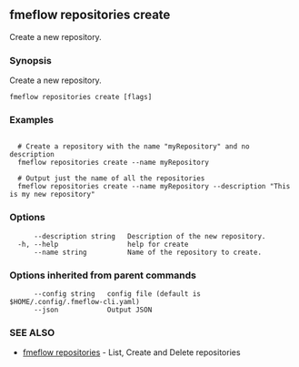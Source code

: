 ## fmeflow repositories create

Create a new repository.

### Synopsis

Create a new repository.

```
fmeflow repositories create [flags]
```

### Examples

```

  # Create a repository with the name "myRepository" and no description
  fmeflow repositories create --name myRepository
	
  # Output just the name of all the repositories
  fmeflow repositories create --name myRepository --description "This is my new repository"

```

### Options

```
      --description string   Description of the new repository.
  -h, --help                 help for create
      --name string          Name of the repository to create.
```

### Options inherited from parent commands

```
      --config string   config file (default is $HOME/.config/.fmeflow-cli.yaml)
      --json            Output JSON
```

### SEE ALSO

* [fmeflow repositories](fmeflow_repositories.md)	 - List, Create and Delete repositories

